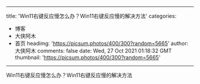 
---
title: 'Win11右键反应慢怎么办？Win11右键反应慢的解决方法'
categories: 
 - 博客
 - 大侠阿木
 - 首页
headimg: 'https://picsum.photos/400/300?random=5665'
author: 大侠阿木
comments: false
date: Wed, 27 Oct 2021 01:18:32 GMT
thumbnail: 'https://picsum.photos/400/300?random=5665'
---

<div>   
Win11右键反应慢怎么办？Win11右键反应慢的解决方法  
</div>
            